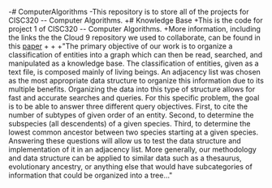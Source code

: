 -# ComputerAlgorithms
 -This repository is to store all of the projects for CISC320 -- Computer Algorithms.
 +# Knowledge Base
 +This is the code for project 1 of CISC320 -- Computer Algorithms.
 +More information, including the links the the Cloud 9 repository we used to collaborate, can be found in this [paper](https://drive.google.com/file/d/0B21tgVksEvzLdTc2UWN6emNJSlE/view?usp=sharing)
 +
 +
 +"The primary objective of our work is to organize a classification of entities into a graph which can then be read, searched, and manipulated as a knowledge base. The classification of entities, given as a text file, is composed mainly of living beings. An adjacency list was chosen as the most appropriate data structure to organize this information due to its multiple benefits. Organizing the data into this type of structure allows for fast and accurate searches and queries. For this specific problem, the goal is to be able to answer three different query objectives. First, to cite the number of subtypes of given order of an entity. Second, to determine the subspecies (all descendents) of a given species. Third, to determine the lowest common ancestor between two species starting at a given species. Answering these questions will allow us to test the data structure and implementation of it in an adjacency list. More generally, our methodology and data structure can be applied to similar data such as a thesaurus, evolutionary ancestry, or anything else that would have subcategories of information that could be organized into a tree..."
